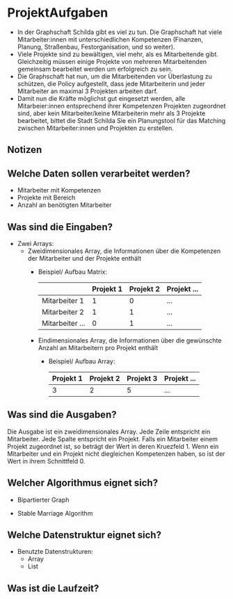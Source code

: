 # ProjektAufgaben

- In der Graphschaft Schilda gibt es viel zu tun. Die Graphschaft hat
  viele Mitarbeiter:innen mit unterschiedlichen Kompetenzen (Finanzen,
  Planung, Straßenbau, Festorganisation, und so weiter).
- Viele Projekte sind zu bewältigen, viel mehr, als es Mitarbeitende gibt.
  Gleichzeitig müssen einige Projekte von mehreren Mitarbeitenden
  gemeinsam bearbeitet werden um erfolgreich zu sein.
- Die Graphschaft hat nun, um die Mitarbeitenden vor Überlastung zu
  schützen, die Policy aufgestellt, dass jede Mitarbeiterin und jeder
  Mitarbeiter an maximal 3 Projekten arbeiten darf.
- Damit nun die Kräfte möglichst gut eingesetzt werden, alle
  Mitarbeier:innen entsprechend ihrer Kompetenzen Projekten
  zugeordnet sind,  aber kein Mitarbeiter/keine Mitarbeiterin mehr als 3
  Projekte bearbeitet, bittet die Stadt Schilda Sie ein Planungstool für
  das Matching zwischen Mitarbeiter:innen und Projekten zu erstellen.


## Notizen

## Welche Daten sollen verarbeitet werden?

- Mitarbeiter mit Kompetenzen
- Projekte mit Bereich
- Anzahl an benötigten Mitarbeiter

## Was sind die Eingaben?
- Zwei Arrays: 
  - Zweidimensionales Array, die Informationen über die Kompetenzen der Mitarbeiter und der Projekte enthält
    - Beispiel/ Aufbau Matrix:
      
        |        | Projekt 1 | Projekt 2 | Projekt ...|
        |-----------------|-----------|-----------|---|
        | Mitarbeiter 1   | 1         | 0         |...
        | Mitarbeiter 2   | 1         | 1         |...
        | Mitarbeiter ... | 0         | 1         |...
       
    - Eindimensionales Array, die Informationen über die gewünschte Anzahl an Mitarbeitern pro Projekt enthält
      - Beispiel/ Aufbau Array:
    
        | Projekt 1 | Projekt 2 | Projekt 3 | Projekt ... |
        |-----------|-----------|-----------|-------------|
        | 3         | 2    | 5         | ...         |
   
  

## Was sind die Ausgaben?

Die Ausgabe ist ein zweidimensionales Array. Jede Zeile entspricht ein Mitarbeiter. Jede Spalte entspricht ein Projekt. 
Falls ein Mitarbeiter einem Projekt zugeordnet ist, so beträgt der Wert in deren Kruezfeld 1. Wenn ein Mitarbeiter und ein Projekt nicht diegleichen Kompetenzen haben, so ist der Wert in ihrem Schnittfeld 0. 

## Welcher Algorithmus eignet sich?

- Bipartierter Graph

- Stable Marriage Algorithm

## Welche Datenstruktur eignet sich?
- Benutzte Datenstrukturen: 
  - Array
  - List

## Was ist die Laufzeit?


